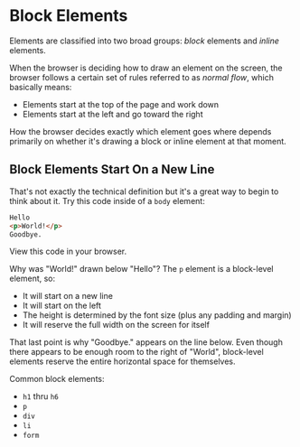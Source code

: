 # Block Elements

Elements are classified into two broad groups: _block_ elements
and _inline_ elements.  

When the browser is deciding how to draw an element on the screen,
the browser follows a certain set of rules referred to as
_normal flow_, which basically means:

* Elements start at the top of the page and work down
* Elements start at the left and go toward the right

How the browser decides exactly which element goes where
depends primarily on whether it's drawing a block
or inline element at that moment.

## Block Elements Start On a New Line

That's not exactly the technical definition but it's a great way
to begin to think about it.  Try this code inside of a `body` element:

``` html
Hello
<p>World!</p>
Goodbye.
```

View this code in your browser.

Why was "World!" drawn below "Hello"?  The `p` element is a block-level
element, so:

* It will start on a new line
* It will start on the left
* The height is determined by the font size (plus any padding and margin)
* It will reserve the full width on the screen for itself

That last point is why "Goodbye." appears on the line below.  Even though
there appears to be enough room to the right of "World", block-level
elements reserve the entire horizontal space for themselves.

Common block elements:

* `h1` thru `h6`
* `p`
* `div`
* `li`
* `form`
